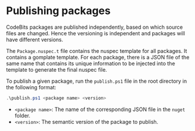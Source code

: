 # Publishing packages
CodeBits packages are published independently, based on which source files are changed. Hence the versioning is independent and packages will have different versions.

The `Package.nuspec.t` file contains the nuspec template for all packages. It contains a gomplate template. For each package, there is a JSON file of the same name that contains its unique information to be injected into the template to generate the final nuspec file.

To publish a given package, run the `publish.ps1` file in the root directory in the following format:

```powershell
.\publish.ps1 <package name> <version>
```

* `<package name>`: The name of the corresponding JSON file in the `nuget` folder.
* `<version>`: The semantic version of the package to publish.

